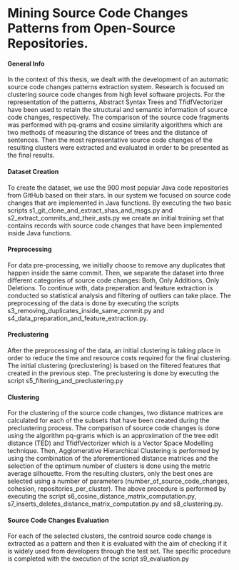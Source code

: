 # Mining Source Code Changes Patterns from Open-Source Repositories.

#### General Info
In the context of this thesis, we dealt with the development of an automatic source code changes patterns extraction system. 
Research is focused on clustering source code changes from high level software projects. 
For the representation of the patterns, Abstract Syntax Trees and TfidfVectorizer have been used to retain the structural
and semantic information of source code changes, respectively. The comparison of the source code fragments 
was performed with pq-grams and cosine similarity algorithms which are two methods of measuring the distance of trees
and the distance of sentences. Then the most representative source code changes of the resulting clusters were extracted and evaluated in order to be
presented as the final results.

#### Dataset Creation

To create the dataset, we use the 900 most popular Java code repositories from GitHub based on 
their stars. In our system we focused on source code changes that are implemented in Java functions. By executing 
the two basic scripts s1_git_clone_and_extract_shas_and_msgs.py and s2_extract_commits_and_their_asts.py we create an initial training set that 
contains records with source code changes that have been implemented inside Java functions.

#### Preprocessing

For data pre-processing, we initially choose to remove any duplicates that happen inside the same commit.
Then, we separate the dataset into three different categories of source code changes: Both, Only Additions, Only Deletions.
To continue with, data preperation and feature extraction is conducted so statistical analysis and filtering of outliers can take place.
The preprocessing of the data is done by executing the scripts s3_removing_duplicates_inside_same_commit.py and s4_data_preparation_and_feature_extraction.py.

#### Preclustering

After the preprocessing of the data, an initial clustering is taking place in order to reduce the time and resource costs required for the final clustering. The initial clustering (preclustering) is based on the filtered features that created in the previous step. The preclustering is done by executing the script s5_filtering_and_preclustering.py

#### Clustering

For the clustering of the source code changes, two distance matrices are calculated for each of the subsets that have been 
created during the preclustering process. The comparison of source code changes is done using the algorithm pq-grams which is an approximation of the tree
edit distance (TED) and TfidfVectorizer which is a Vector Space Modelling technique. Then, Agglomerative Hierarchical Clustering is performed by using the combination of the aforementioned distance matrices and the selection of the optimum number of clusters is done using the metric average silhouette. From the resulting clusters, only the best ones are selected using a number of parameters (number_of_source_code_changes, cohesion, 
repositories_per_cluster). The above procedure is performed by executing the script s6_cosine_distance_matrix_computation.py, s7_inserts_deletes_distance_matrix_computation.py and s8_clustering.py.

#### Source Code Changes Evaluation

For each of the selected clusters, the centroid source code change is extracted as a pattern and then it is evaluated with the aim of checking if it is widely used from developers through the test set. The specific procedure is completed with the execution of the script s9_evaluation.py
